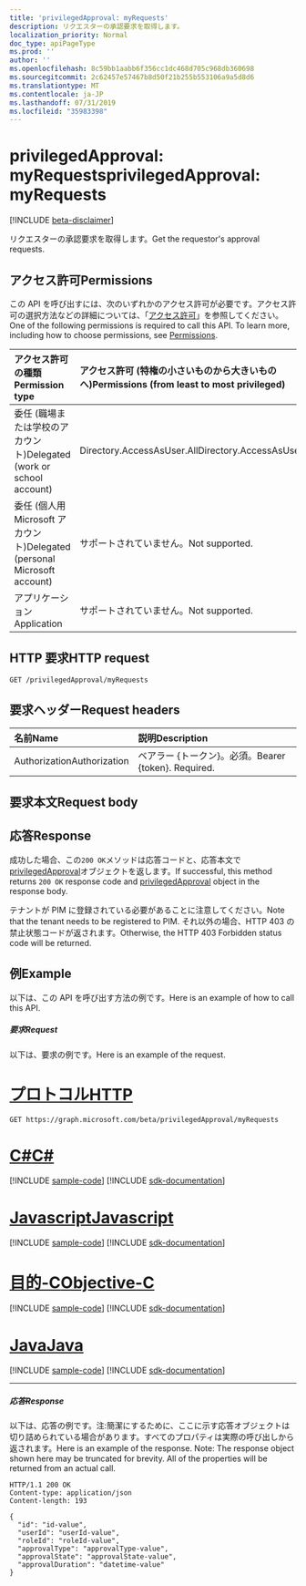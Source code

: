 ```yaml
---
title: 'privilegedApproval: myRequests'
description: リクエスターの承認要求を取得します。
localization_priority: Normal
doc_type: apiPageType
ms.prod: ''
author: ''
ms.openlocfilehash: 8c59bb1aabb6f356cc1dc468d705c968db360698
ms.sourcegitcommit: 2c62457e57467b8d50f21b255b553106a9a5d8d6
ms.translationtype: MT
ms.contentlocale: ja-JP
ms.lasthandoff: 07/31/2019
ms.locfileid: "35983398"
---
```

# <a name="privilegedapproval-myrequests"></a><span data-ttu-id="78287-103">privilegedApproval: myRequests</span><span class="sxs-lookup"><span data-stu-id="78287-103">privilegedApproval: myRequests</span></span>

[!INCLUDE [beta-disclaimer](../../includes/beta-disclaimer.md)]

<span data-ttu-id="78287-104">リクエスターの承認要求を取得します。</span><span class="sxs-lookup"><span data-stu-id="78287-104">Get the requestor's approval requests.</span></span>

## <a name="permissions"></a><span data-ttu-id="78287-105">アクセス許可</span><span class="sxs-lookup"><span data-stu-id="78287-105">Permissions</span></span>
<span data-ttu-id="78287-p101">この API を呼び出すには、次のいずれかのアクセス許可が必要です。アクセス許可の選択方法などの詳細については、「[アクセス許可](/graph/permissions-reference)」を参照してください。</span><span class="sxs-lookup"><span data-stu-id="78287-p101">One of the following permissions is required to call this API. To learn more, including how to choose permissions, see [Permissions](/graph/permissions-reference).</span></span>


|<span data-ttu-id="78287-108">アクセス許可の種類</span><span class="sxs-lookup"><span data-stu-id="78287-108">Permission type</span></span>      | <span data-ttu-id="78287-109">アクセス許可 (特権の小さいものから大きいものへ)</span><span class="sxs-lookup"><span data-stu-id="78287-109">Permissions (from least to most privileged)</span></span>              |
|:--------------------|:---------------------------------------------------------|
|<span data-ttu-id="78287-110">委任 (職場または学校のアカウント)</span><span class="sxs-lookup"><span data-stu-id="78287-110">Delegated (work or school account)</span></span> | <span data-ttu-id="78287-111">Directory.AccessAsUser.All</span><span class="sxs-lookup"><span data-stu-id="78287-111">Directory.AccessAsUser.All</span></span>    |
|<span data-ttu-id="78287-112">委任 (個人用 Microsoft アカウント)</span><span class="sxs-lookup"><span data-stu-id="78287-112">Delegated (personal Microsoft account)</span></span> | <span data-ttu-id="78287-113">サポートされていません。</span><span class="sxs-lookup"><span data-stu-id="78287-113">Not supported.</span></span>    |
|<span data-ttu-id="78287-114">アプリケーション</span><span class="sxs-lookup"><span data-stu-id="78287-114">Application</span></span> | <span data-ttu-id="78287-115">サポートされていません。</span><span class="sxs-lookup"><span data-stu-id="78287-115">Not supported.</span></span> |

## <a name="http-request"></a><span data-ttu-id="78287-116">HTTP 要求</span><span class="sxs-lookup"><span data-stu-id="78287-116">HTTP request</span></span>
<!-- { "blockType": "ignored" } -->
```http
GET /privilegedApproval/myRequests

```
## <a name="request-headers"></a><span data-ttu-id="78287-117">要求ヘッダー</span><span class="sxs-lookup"><span data-stu-id="78287-117">Request headers</span></span>
| <span data-ttu-id="78287-118">名前</span><span class="sxs-lookup"><span data-stu-id="78287-118">Name</span></span>       | <span data-ttu-id="78287-119">説明</span><span class="sxs-lookup"><span data-stu-id="78287-119">Description</span></span>|
|:---------------|:----------|
| <span data-ttu-id="78287-120">Authorization</span><span class="sxs-lookup"><span data-stu-id="78287-120">Authorization</span></span>  | <span data-ttu-id="78287-p102">ベアラー {トークン}。必須。</span><span class="sxs-lookup"><span data-stu-id="78287-p102">Bearer {token}. Required.</span></span> |

## <a name="request-body"></a><span data-ttu-id="78287-123">要求本文</span><span class="sxs-lookup"><span data-stu-id="78287-123">Request body</span></span>

## <a name="response"></a><span data-ttu-id="78287-124">応答</span><span class="sxs-lookup"><span data-stu-id="78287-124">Response</span></span>

<span data-ttu-id="78287-125">成功した場合、この`200 OK`メソッドは応答コードと、応答本文で[privilegedApproval](../resources/privilegedapproval.md)オブジェクトを返します。</span><span class="sxs-lookup"><span data-stu-id="78287-125">If successful, this method returns `200 OK` response code and [privilegedApproval](../resources/privilegedapproval.md) object in the response body.</span></span>

<span data-ttu-id="78287-126">テナントが PIM に登録されている必要があることに注意してください。</span><span class="sxs-lookup"><span data-stu-id="78287-126">Note that the tenant needs to be registered to PIM.</span></span> <span data-ttu-id="78287-127">それ以外の場合、HTTP 403 の禁止状態コードが返されます。</span><span class="sxs-lookup"><span data-stu-id="78287-127">Otherwise, the HTTP 403 Forbidden status code will be returned.</span></span>

## <a name="example"></a><span data-ttu-id="78287-128">例</span><span class="sxs-lookup"><span data-stu-id="78287-128">Example</span></span>
<span data-ttu-id="78287-129">以下は、この API を呼び出す方法の例です。</span><span class="sxs-lookup"><span data-stu-id="78287-129">Here is an example of how to call this API.</span></span>
##### <a name="request"></a><span data-ttu-id="78287-130">要求</span><span class="sxs-lookup"><span data-stu-id="78287-130">Request</span></span>
<span data-ttu-id="78287-131">以下は、要求の例です。</span><span class="sxs-lookup"><span data-stu-id="78287-131">Here is an example of the request.</span></span>

# <a name="httptabhttp"></a>[<span data-ttu-id="78287-132">プロトコル</span><span class="sxs-lookup"><span data-stu-id="78287-132">HTTP</span></span>](#tab/http)
<!-- {
  "blockType": "request",
  "name": "privilegedapproval_myrequests"
}-->
```http
GET https://graph.microsoft.com/beta/privilegedApproval/myRequests
```
# <a name="ctabcsharp"></a>[<span data-ttu-id="78287-133">C#</span><span class="sxs-lookup"><span data-stu-id="78287-133">C#</span></span>](#tab/csharp)
[!INCLUDE [sample-code](../includes/snippets/csharp/privilegedapproval-myrequests-csharp-snippets.md)]
[!INCLUDE [sdk-documentation](../includes/snippets/snippets-sdk-documentation-link.md)]

# <a name="javascripttabjavascript"></a>[<span data-ttu-id="78287-134">Javascript</span><span class="sxs-lookup"><span data-stu-id="78287-134">Javascript</span></span>](#tab/javascript)
[!INCLUDE [sample-code](../includes/snippets/javascript/privilegedapproval-myrequests-javascript-snippets.md)]
[!INCLUDE [sdk-documentation](../includes/snippets/snippets-sdk-documentation-link.md)]

# <a name="objective-ctabobjc"></a>[<span data-ttu-id="78287-135">目的-C</span><span class="sxs-lookup"><span data-stu-id="78287-135">Objective-C</span></span>](#tab/objc)
[!INCLUDE [sample-code](../includes/snippets/objc/privilegedapproval-myrequests-objc-snippets.md)]
[!INCLUDE [sdk-documentation](../includes/snippets/snippets-sdk-documentation-link.md)]

# <a name="javatabjava"></a>[<span data-ttu-id="78287-136">Java</span><span class="sxs-lookup"><span data-stu-id="78287-136">Java</span></span>](#tab/java)
[!INCLUDE [sample-code](../includes/snippets/java/privilegedapproval-myrequests-java-snippets.md)]
[!INCLUDE [sdk-documentation](../includes/snippets/snippets-sdk-documentation-link.md)]

---


##### <a name="response"></a><span data-ttu-id="78287-137">応答</span><span class="sxs-lookup"><span data-stu-id="78287-137">Response</span></span>
<span data-ttu-id="78287-p104">以下は、応答の例です。注:簡潔にするために、ここに示す応答オブジェクトは切り詰められている場合があります。すべてのプロパティは実際の呼び出しから返されます。</span><span class="sxs-lookup"><span data-stu-id="78287-p104">Here is an example of the response. Note: The response object shown here may be truncated for brevity. All of the properties will be returned from an actual call.</span></span>
<!-- {
  "blockType": "response",
  "truncated": true,
  "@odata.type": "microsoft.graph.privilegedApproval"
} -->
```http
HTTP/1.1 200 OK
Content-type: application/json
Content-length: 193

{
  "id": "id-value",
  "userId": "userId-value",
  "roleId": "roleId-value",
  "approvalType": "approvalType-value",
  "approvalState": "approvalState-value",
  "approvalDuration": "datetime-value"
}
```

<!-- uuid: 8fcb5dbc-d5aa-4681-8e31-b001d5168d79
2015-10-25 14:57:30 UTC -->
<!--
{
  "type": "#page.annotation",
  "description": "privilegedApproval: myRequests",
  "keywords": "",
  "section": "documentation",
  "tocPath": "",
  "suppressions": [
  ]
}
-->
